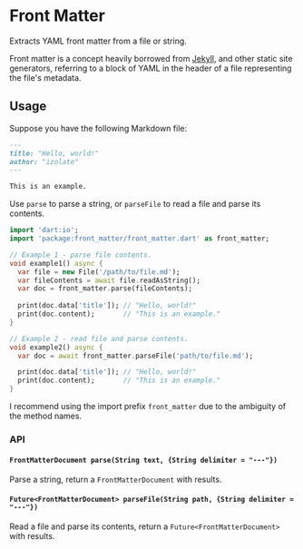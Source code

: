 # Front Matter
Extracts YAML front matter from a file or string.

Front matter is a concept heavily borrowed from [Jekyll](https://github.com/jekyll/jekyll), and other static site generators, referring to a block of YAML in the header of a file representing the file's metadata.

## Usage
Suppose you have the following Markdown file:

```markdown
---
title: "Hello, world!"
author: "izolate"
---

This is an example.
```

Use `parse` to parse a string, or `parseFile` to read a file and parse its contents.

```dart
import 'dart:io';
import 'package:front_matter/front_matter.dart' as front_matter;

// Example 1 - parse file contents.
void example1() async {
  var file = new File('/path/to/file.md');
  var fileContents = await file.readAsString();
  var doc = front_matter.parse(fileContents);
  
  print(doc.data['title']); // "Hello, world!"
  print(doc.content);       // "This is an example."
}

// Example 2 - read file and parse contents.
void example2() async {
  var doc = await front_matter.parseFile('path/to/file.md');

  print(doc.data['title']); // "Hello, world!"
  print(doc.content);       // "This is an example."
}
```

I recommend using the import prefix `front_matter` due to the ambiguity of the method names.

### API

#### `FrontMatterDocument parse(String text, {String delimiter = "---"})`
Parse a string, return a `FrontMatterDocument` with results.

#### `Future<FrontMatterDocument> parseFile(String path, {String delimiter = "---"})`
Read a file and parse its contents, return a `Future<FrontMatterDocument>` with results.

